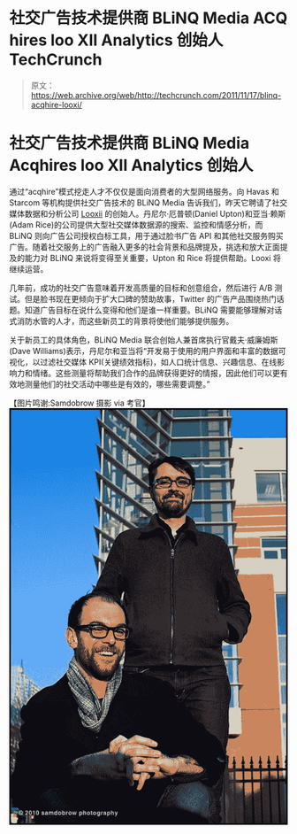 # 社交广告技术提供商 BLiNQ Media ACQ hires loo XII Analytics 创始人 TechCrunch

> 原文：<https://web.archive.org/web/http://techcrunch.com/2011/11/17/blinq-acqhire-looxi/>

# 社交广告技术提供商 BLiNQ Media Acqhires loo XII Analytics 创始人

通过“acqhire”模式挖走人才不仅仅是面向消费者的大型网络服务。向 Havas 和 Starcom 等机构提供社交广告技术的 BLiNQ Media 告诉我们，昨天它聘请了社交媒体数据和分析公司 [Looxii](https://web.archive.org/web/20230203213500/http://www.looxii.com/) 的创始人。丹尼尔·厄普顿(Daniel Upton)和亚当·赖斯(Adam Rice)的公司提供大型社交媒体数据源的搜索、监控和情感分析，而 BLiNQ 则向广告公司授权白标工具，用于通过脸书广告 API 和其他社交服务购买广告。随着社交服务上的广告融入更多的社会背景和品牌提及，挑选和放大正面提及的能力对 BLiNQ 来说将变得至关重要，Upton 和 Rice 将提供帮助。Looxi 将继续运营。

几年前，成功的社交广告意味着开发高质量的目标和创意组合，然后进行 A/B 测试。但是脸书现在更倾向于扩大口碑的赞助故事，Twitter 的广告产品围绕热门话题。知道广告目标在说什么变得和他们是谁一样重要。BLiNQ 需要能够理解对话式消防水管的人才，而这些新员工的背景将使他们能够提供服务。

关于新员工的具体角色，BLiNQ Media 联合创始人兼首席执行官戴夫·威廉姆斯(Dave Williams)表示，丹尼尔和亚当将“开发易于使用的用户界面和丰富的数据可视化，以过滤社交媒体 KPI(关键绩效指标)，如人口统计信息、兴趣信息、在线影响力和情绪。这些测量将帮助我们合作的品牌获得更好的情报，因此他们可以更有效地测量他们的社交活动中哪些是有效的，哪些需要调整。”

【图片鸣谢:Samdobrow 摄影 via 考官】
[![](img/0a0a613539dfb0be0d106908f768e034.png "Looxii Founders Daniel Upton and Adam Rice")](https://web.archive.org/web/20230203213500/https://techcrunch.com/wp-content/uploads/2011/11/002-59671-samdobrow.jpeg)